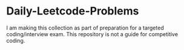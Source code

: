 # Daily-Leetcode-Problems
I am making this collection as part of preparation for a targeted coding/interview exam. This repository is not a guide for competitive coding.
